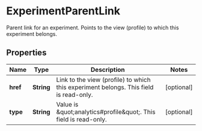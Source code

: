 

# ExperimentParentLink

Parent link for an experiment. Points to the view (profile) to which this experiment belongs.

## Properties

| Name | Type | Description | Notes |
|------------ | ------------- | ------------- | -------------|
|**href** | **String** | Link to the view (profile) to which this experiment belongs. This field is read-only. |  [optional] |
|**type** | **String** | Value is \&quot;analytics#profile\&quot;. This field is read-only. |  [optional] |



